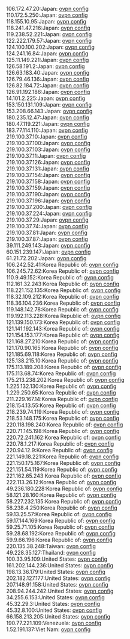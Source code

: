 106.172.47.20:Japan: [ovpn config](vpn/106_172_47_20.ovpn)  
110.172.5.250:Japan: [ovpn config](vpn/110_172_5_250.ovpn)  
118.155.10.95:Japan: [ovpn config](vpn/118_155_10_95.ovpn)  
118.241.47.216:Japan: [ovpn config](vpn/118_241_47_216.ovpn)  
119.238.52.221:Japan: [ovpn config](vpn/119_238_52_221.ovpn)  
122.222.179.57:Japan: [ovpn config](vpn/122_222_179_57.ovpn)  
124.100.100.202:Japan: [ovpn config](vpn/124_100_100_202.ovpn)  
124.241.16.84:Japan: [ovpn config](vpn/124_241_16_84.ovpn)  
125.11.149.221:Japan: [ovpn config](vpn/125_11_149_221.ovpn)  
126.58.191.2:Japan: [ovpn config](vpn/126_58_191_2.ovpn)  
126.63.183.40:Japan: [ovpn config](vpn/126_63_183_40.ovpn)  
126.79.46.136:Japan: [ovpn config](vpn/126_79_46_136.ovpn)  
126.82.184.72:Japan: [ovpn config](vpn/126_82_184_72.ovpn)  
126.91.192.186:Japan: [ovpn config](vpn/126_91_192_186.ovpn)  
14.101.2.225:Japan: [ovpn config](vpn/14_101_2_225.ovpn)  
153.150.131.109:Japan: [ovpn config](vpn/153_150_131_109.ovpn)  
153.208.66.143:Japan: [ovpn config](vpn/153_208_66_143.ovpn)  
180.235.12.47:Japan: [ovpn config](vpn/180_235_12_47.ovpn)  
180.47.119.221:Japan: [ovpn config](vpn/180_47_119_221.ovpn)  
183.77.114.110:Japan: [ovpn config](vpn/183_77_114_110.ovpn)  
219.100.37.10:Japan: [ovpn config](vpn/219_100_37_10.ovpn)  
219.100.37.100:Japan: [ovpn config](vpn/219_100_37_100.ovpn)  
219.100.37.103:Japan: [ovpn config](vpn/219_100_37_103.ovpn)  
219.100.37.11:Japan: [ovpn config](vpn/219_100_37_11.ovpn)  
219.100.37.126:Japan: [ovpn config](vpn/219_100_37_126.ovpn)  
219.100.37.131:Japan: [ovpn config](vpn/219_100_37_131.ovpn)  
219.100.37.154:Japan: [ovpn config](vpn/219_100_37_154.ovpn)  
219.100.37.158:Japan: [ovpn config](vpn/219_100_37_158.ovpn)  
219.100.37.159:Japan: [ovpn config](vpn/219_100_37_159.ovpn)  
219.100.37.190:Japan: [ovpn config](vpn/219_100_37_190.ovpn)  
219.100.37.196:Japan: [ovpn config](vpn/219_100_37_196.ovpn)  
219.100.37.200:Japan: [ovpn config](vpn/219_100_37_200.ovpn)  
219.100.37.224:Japan: [ovpn config](vpn/219_100_37_224.ovpn)  
219.100.37.29:Japan: [ovpn config](vpn/219_100_37_29.ovpn)  
219.100.37.74:Japan: [ovpn config](vpn/219_100_37_74.ovpn)  
219.100.37.81:Japan: [ovpn config](vpn/219_100_37_81.ovpn)  
219.100.37.87:Japan: [ovpn config](vpn/219_100_37_87.ovpn)  
39.111.249.143:Japan: [ovpn config](vpn/39_111_249_143.ovpn)  
60.151.239.147:Japan: [ovpn config](vpn/60_151_239_147.ovpn)  
61.21.72.202:Japan: [ovpn config](vpn/61_21_72_202.ovpn)  
106.242.52.41:Korea Republic of: [ovpn config](vpn/106_242_52_41.ovpn)  
106.245.72.62:Korea Republic of: [ovpn config](vpn/106_245_72_62.ovpn)  
110.9.49.152:Korea Republic of: [ovpn config](vpn/110_9_49_152.ovpn)  
112.161.32.243:Korea Republic of: [ovpn config](vpn/112_161_32_243.ovpn)  
118.221.152.135:Korea Republic of: [ovpn config](vpn/118_221_152_135.ovpn)  
118.32.109.212:Korea Republic of: [ovpn config](vpn/118_32_109_212.ovpn)  
118.36.104.236:Korea Republic of: [ovpn config](vpn/118_36_104_236.ovpn)  
119.148.142.78:Korea Republic of: [ovpn config](vpn/119_148_142_78.ovpn)  
119.192.113.228:Korea Republic of: [ovpn config](vpn/119_192_113_228.ovpn)  
121.139.150.173:Korea Republic of: [ovpn config](vpn/121_139_150_173.ovpn)  
121.141.192.143:Korea Republic of: [ovpn config](vpn/121_141_192_143.ovpn)  
121.154.153.177:Korea Republic of: [ovpn config](vpn/121_154_153_177.ovpn)  
121.168.27.210:Korea Republic of: [ovpn config](vpn/121_168_27_210.ovpn)  
121.170.90.165:Korea Republic of: [ovpn config](vpn/121_170_90_165.ovpn)  
121.185.69.118:Korea Republic of: [ovpn config](vpn/121_185_69_118.ovpn)  
125.138.215.10:Korea Republic of: [ovpn config](vpn/125_138_215_10.ovpn)  
175.113.189.208:Korea Republic of: [ovpn config](vpn/175_113_189_208.ovpn)  
175.113.68.74:Korea Republic of: [ovpn config](vpn/175_113_68_74.ovpn)  
175.213.238.202:Korea Republic of: [ovpn config](vpn/175_213_238_202.ovpn)  
1.225.132.130:Korea Republic of: [ovpn config](vpn/1_225_132_130.ovpn)  
1.229.250.65:Korea Republic of: [ovpn config](vpn/1_229_250_65.ovpn)  
211.229.167.14:Korea Republic of: [ovpn config](vpn/211_229_167_14.ovpn)  
218.154.13.55:Korea Republic of: [ovpn config](vpn/218_154_13_55.ovpn)  
218.239.74.119:Korea Republic of: [ovpn config](vpn/218_239_74_119.ovpn)  
218.53.148.175:Korea Republic of: [ovpn config](vpn/218_53_148_175.ovpn)  
220.118.198.240:Korea Republic of: [ovpn config](vpn/220_118_198_240.ovpn)  
220.71.145.198:Korea Republic of: [ovpn config](vpn/220_71_145_198.ovpn)  
220.72.241.162:Korea Republic of: [ovpn config](vpn/220_72_241_162.ovpn)  
220.78.1.217:Korea Republic of: [ovpn config](vpn/220_78_1_217.ovpn)  
220.94.12.9:Korea Republic of: [ovpn config](vpn/220_94_12_9.ovpn)  
221.149.18.221:Korea Republic of: [ovpn config](vpn/221_149_18_221.ovpn)  
221.150.175.167:Korea Republic of: [ovpn config](vpn/221_150_175_167.ovpn)  
221.151.54.119:Korea Republic of: [ovpn config](vpn/221_151_54_119.ovpn)  
221.162.65.243:Korea Republic of: [ovpn config](vpn/221_162_65_243.ovpn)  
222.113.26.12:Korea Republic of: [ovpn config](vpn/222_113_26_12.ovpn)  
49.236.180.228:Korea Republic of: [ovpn config](vpn/49_236_180_228.ovpn)  
58.121.28.160:Korea Republic of: [ovpn config](vpn/58_121_28_160.ovpn)  
58.227.232.135:Korea Republic of: [ovpn config](vpn/58_227_232_135.ovpn)  
58.238.4.250:Korea Republic of: [ovpn config](vpn/58_238_4_250.ovpn)  
59.13.25.57:Korea Republic of: [ovpn config](vpn/59_13_25_57.ovpn)  
59.17.144.169:Korea Republic of: [ovpn config](vpn/59_17_144_169.ovpn)  
59.25.71.105:Korea Republic of: [ovpn config](vpn/59_25_71_105.ovpn)  
59.28.68.192:Korea Republic of: [ovpn config](vpn/59_28_68_192.ovpn)  
59.9.66.196:Korea Republic of: [ovpn config](vpn/59_9_66_196.ovpn)  
220.135.38.248:Taiwan: [ovpn config](vpn/220_135_38_248.ovpn)  
49.228.35.127:Thailand: [ovpn config](vpn/49_228_35_127.ovpn)  
100.33.95.109:United States: [ovpn config](vpn/100_33_95_109.ovpn)  
161.202.144.236:United States: [ovpn config](vpn/161_202_144_236.ovpn)  
198.13.36.179:United States: [ovpn config](vpn/198_13_36_179.ovpn)  
202.182.127.177:United States: [ovpn config](vpn/202_182_127_177.ovpn)  
207.148.91.158:United States: [ovpn config](vpn/207_148_91_158.ovpn)  
208.94.244.242:United States: [ovpn config](vpn/208_94_244_242.ovpn)  
34.255.6.153:United States: [ovpn config](vpn/34_255_6_153.ovpn)  
45.32.29.3:United States: [ovpn config](vpn/45_32_29_3.ovpn)  
45.32.8.100:United States: [ovpn config](vpn/45_32_8_100.ovpn)  
66.158.213.205:United States: [ovpn config](vpn/66_158_213_205.ovpn)  
190.77.221.109:Venezuela: [ovpn config](vpn/190_77_221_109.ovpn)  
1.52.191.137:Viet Nam: [ovpn config](vpn/1_52_191_137.ovpn)  
